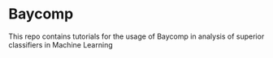 # Baycomp
This repo contains tutorials for the usage of Baycomp in analysis of superior classifiers in Machine Learning 
